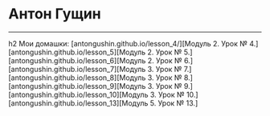 # Антон Гущин
------------------------------
h2 Мои домашки:
[antongushin.github.io/lesson_4/][Модуль 2. Урок № 4.]
[antongushin.github.io/lesson_5][Модуль 2. Урок № 5.]
[antongushin.github.io/lesson_6][Модуль 2. Урок № 6.]
[antongushin.github.io/lesson_7][Модуль 3. Урок № 7.]
[antongushin.github.io/lesson_8][Модуль 3. Урок № 8.]
[antongushin.github.io/lesson_9][Модуль 3. Урок № 9.]
[antongushin.github.io/lesson_10][Модуль 3. Урок № 10.]
[antongushin.github.io/lesson_13][Модуль 5. Урок № 13.]
